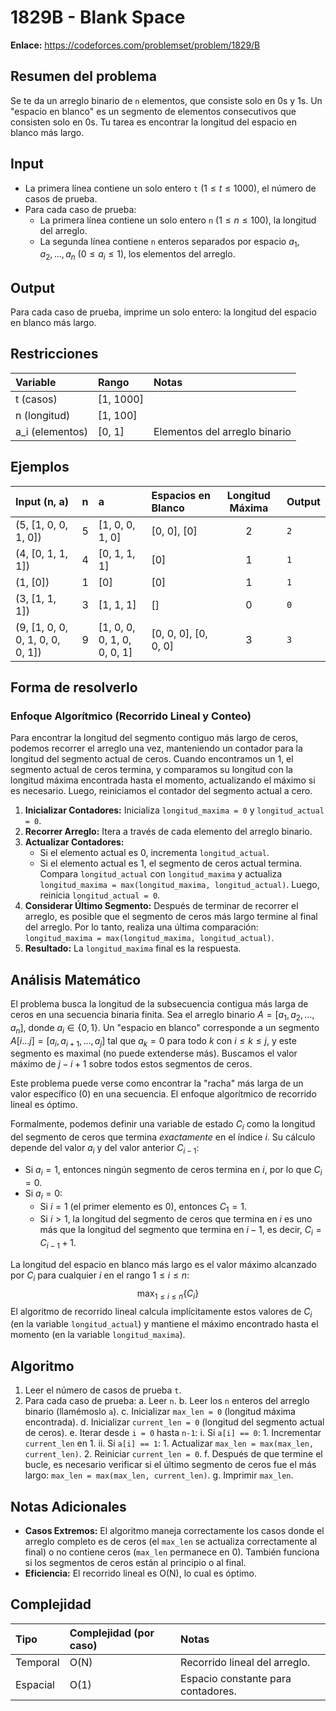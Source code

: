# 1829B - Blank Space

**Enlace:** https://codeforces.com/problemset/problem/1829/B

## Resumen del problema
Se te da un arreglo binario de `n` elementos, que consiste solo en 0s y 1s. Un "espacio en blanco" es un segmento de elementos consecutivos que consisten solo en 0s. Tu tarea es encontrar la longitud del espacio en blanco más largo.

## Input
-   La primera línea contiene un solo entero `t` ($1 \le t \le 1000$), el número de casos de prueba.
-   Para cada caso de prueba:
    -   La primera línea contiene un solo entero `n` ($1 \le n \le 100$), la longitud del arreglo.
    -   La segunda línea contiene `n` enteros separados por espacio $a_1, a_2, \dots, a_n$ ($0 \le a_i \le 1$), los elementos del arreglo.

## Output
Para cada caso de prueba, imprime un solo entero: la longitud del espacio en blanco más largo.

## Restricciones

| Variable     | Rango      | Notas                               |
| :----------- | :--------- | :---------------------------------- |
| t (casos)    | [1, 1000]  |                                     |
| n (longitud) | [1, 100]   |                                     |
| a_i (elementos)| [0, 1]   | Elementos del arreglo binario       |

## Ejemplos

| Input (n, a)                 | n | a                       | Espacios en Blanco | Longitud Máxima | Output |
| :--------------------------- | :-: | :---------------------- | :----------------- | :--------------: | :----- |
| (5, [1, 0, 0, 1, 0])         | 5 | [1, 0, 0, 1, 0]         | [0, 0], [0]        | 2               | `2`    |
| (4, [0, 1, 1, 1])            | 4 | [0, 1, 1, 1]            | [0]                | 1               | `1`    |
| (1, [0])                     | 1 | [0]                     | [0]                | 1               | `1`    |
| (3, [1, 1, 1])               | 3 | [1, 1, 1]               | []                 | 0               | `0`    |
| (9, [1, 0, 0, 0, 1, 0, 0, 0, 1]) | 9 | [1, 0, 0, 0, 1, 0, 0, 0, 1]| [0, 0, 0], [0, 0, 0]| 3               | `3`    |

## Forma de resolverlo

### Enfoque Algorítmico (Recorrido Lineal y Conteo)
Para encontrar la longitud del segmento contiguo más largo de ceros, podemos recorrer el arreglo una vez, manteniendo un contador para la longitud del segmento actual de ceros. Cuando encontramos un 1, el segmento actual de ceros termina, y comparamos su longitud con la longitud máxima encontrada hasta el momento, actualizando el máximo si es necesario. Luego, reiniciamos el contador del segmento actual a cero.

1.  **Inicializar Contadores:** Inicializa `longitud_maxima = 0` y `longitud_actual = 0`.
2.  **Recorrer Arreglo:** Itera a través de cada elemento del arreglo binario.
3.  **Actualizar Contadores:**
    *   Si el elemento actual es 0, incrementa `longitud_actual`.
    *   Si el elemento actual es 1, el segmento de ceros actual termina. Compara `longitud_actual` con `longitud_maxima` y actualiza `longitud_maxima = max(longitud_maxima, longitud_actual)`. Luego, reinicia `longitud_actual = 0`.
4.  **Considerar Último Segmento:** Después de terminar de recorrer el arreglo, es posible que el segmento de ceros más largo termine al final del arreglo. Por lo tanto, realiza una última comparación: `longitud_maxima = max(longitud_maxima, longitud_actual)`.
5.  **Resultado:** La `longitud_maxima` final es la respuesta.

## Análisis Matemático
El problema busca la longitud de la subsecuencia contigua más larga de ceros en una secuencia binaria finita. Sea el arreglo binario $A = [a_1, a_2, \dots, a_n]$, donde $a_i \in \{0, 1\}$. Un "espacio en blanco" corresponde a un segmento $A[i \dots j] = [a_i, a_{i+1}, \dots, a_j]$ tal que $a_k = 0$ para todo $k$ con $i \le k \le j$, y este segmento es maximal (no puede extenderse más). Buscamos el valor máximo de $j - i + 1$ sobre todos estos segmentos de ceros.

Este problema puede verse como encontrar la "racha" más larga de un valor específico (0) en una secuencia. El enfoque algorítmico de recorrido lineal es óptimo.

Formalmente, podemos definir una variable de estado $C_i$ como la longitud del segmento de ceros que termina *exactamente* en el índice $i$. Su cálculo depende del valor $a_i$ y del valor anterior $C_{i-1}$:
*   Si $a_i = 1$, entonces ningún segmento de ceros termina en $i$, por lo que $C_i = 0$.
*   Si $a_i = 0$:
    *   Si $i=1$ (el primer elemento es 0), entonces $C_1 = 1$.
    *   Si $i>1$, la longitud del segmento de ceros que termina en $i$ es uno más que la longitud del segmento que termina en $i-1$, es decir, $C_i = C_{i-1} + 1$.

La longitud del espacio en blanco más largo es el valor máximo alcanzado por $C_i$ para cualquier $i$ en el rango $1 \le i \le n$:
$$ \max_{1 \le i \le n} \{ C_i \} $$
El algoritmo de recorrido lineal calcula implícitamente estos valores de $C_i$ (en la variable `longitud_actual`) y mantiene el máximo encontrado hasta el momento (en la variable `longitud_maxima`).

## Algoritmo
1.  Leer el número de casos de prueba `t`.
2.  Para cada caso de prueba:
    a.  Leer `n`.
    b.  Leer los `n` enteros del arreglo binario (llamémoslo `a`).
    c.  Inicializar `max_len = 0` (longitud máxima encontrada).
    d.  Inicializar `current_len = 0` (longitud del segmento actual de ceros).
    e.  Iterar desde `i = 0` hasta `n-1`:
        i.  Si `a[i] == 0`:
            1.  Incrementar `current_len` en 1.
        ii. Si `a[i] == 1`:
            1.  Actualizar `max_len = max(max_len, current_len)`.
            2.  Reiniciar `current_len = 0`.
    f.  Después de que termine el bucle, es necesario verificar si el último segmento de ceros fue el más largo: `max_len = max(max_len, current_len)`.
    g.  Imprimir `max_len`.

## Notas Adicionales
*   **Casos Extremos:** El algoritmo maneja correctamente los casos donde el arreglo completo es de ceros (el `max_len` se actualiza correctamente al final) o no contiene ceros (`max_len` permanece en 0). También funciona si los segmentos de ceros están al principio o al final.
*   **Eficiencia:** El recorrido lineal es O(N), lo cual es óptimo.

## Complejidad

| Tipo     | Complejidad (por caso) | Notas                               |
| :------- | :--------------------- | :---------------------------------- |
| Temporal | O(N)                   | Recorrido lineal del arreglo.       |
| Espacial | O(1)                   | Espacio constante para contadores. |